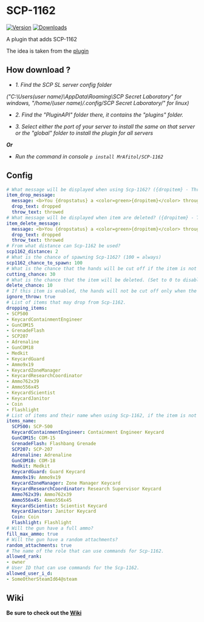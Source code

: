 # SCP-1162
[![Version](https://img.shields.io/github/v/release/MrAfitol/SCP-1162?sort=semver&style=flat-square&color=blue&label=Version)](https://github.com/MrAfitol/SCP-1162/releases)
[![Downloads](https://img.shields.io/github/downloads/MrAfitol/SCP-1162/total?style=flat-square&color=yellow&label=Downloads)](https://github.com/MrAfitol/SCP-1162/releases)


A plugin that adds SCP-1162

The idea is taken from the [plugin](https://github.com/SynapseSL/Scp1162)
## How download ?
   - *1. Find the SCP SL server config folder*
   
   *("C:\Users\(user name)\AppData\Roaming\SCP Secret Laboratory\" for windows, "/home/(user name)/.config/SCP Secret Laboratory/" for linux)*
  
   - *2. Find the "PluginAPI" folder there, it contains the "plugins" folder.*
  
   - *3. Select either the port of your server to install the same on that server or the "global" folder to install the plugin for all servers*
  
  ***Or***
  
   - *Run the command in console `p install MrAfitol/SCP-1162`*
## Config
```yml
# What message will be displayed when using Scp-1162? ({dropitem} - Thrown or dropped item. {giveitem} - Changed item. {dropstatus} - Replaces the text written in the points below in dependence on the drop status.)
item_drop_message:
  message: <b>You {dropstatus} a <color=green>{dropitem}</color> through <color=yellow>SCP-1162</color>, and received a <color=red>{giveitem}</color></b>
  drop_text: dropped
  throw_text: throwed
# What message will be displayed when item are deleted? ({dropitem} - Thrown or dropped item. {dropstatus} - Replaces the text written in the points below in dependence on the drop status.)
item_delete_message:
  message: <b>You {dropstatus} a <color=green>{dropitem}</color> through <color=yellow>SCP-1162</color>, and got <color=red>nothing</color></b>
  drop_text: dropped
  throw_text: throwed
# From what distance can Scp-1162 be used?
scp1162_distance: 2
# What is the chance of spawning Scp-1162? (100 = always)
scp1162_chance_to_spawn: 100
# What is the chance that the hands will be cut off if the item is not in the hands. (Set to 0 to disable)
cutting_chance: 30
# What is the chance that the item will be deleted. (Set to 0 to disable)
delete_chance: 10
# If this item is enabled, the hands will not be cut off only when the player threw item.
ignore_throw: true
# List of items that may drop from Scp-1162.
dropping_items:
- SCP500
- KeycardContainmentEngineer
- GunCOM15
- GrenadeFlash
- SCP207
- Adrenaline
- GunCOM18
- Medkit
- KeycardGuard
- Ammo9x19
- KeycardZoneManager
- KeycardResearchCoordinator
- Ammo762x39
- Ammo556x45
- KeycardScientist
- KeycardJanitor
- Coin
- Flashlight
# List of items and their name when using Scp-1162, if the item is not in the list the name will be the default.
items_name:
  SCP500: SCP-500
  KeycardContainmentEngineer: Containment Engineer Keycard
  GunCOM15: COM-15
  GrenadeFlash: Flashbang Grenade
  SCP207: SCP-207
  Adrenaline: Adrenaline
  GunCOM18: COM-18
  Medkit: Medkit
  KeycardGuard: Guard Keycard
  Ammo9x19: Ammo9x19
  KeycardZoneManager: Zone Manager Keycard
  KeycardResearchCoordinator: Research Supervisor Keycard
  Ammo762x39: Ammo762x39
  Ammo556x45: Ammo556x45
  KeycardScientist: Scientist Keycard
  KeycardJanitor: Janitor Keycard
  Coin: Coin
  Flashlight: Flashlight
# Will the gun have a full ammo?
fill_max_ammo: true
# Will the gun have a random attachments?
random_attachments: true
# The name of the role that can use commands for Scp-1162.
allowed_rank:
- owner
# User ID that can use commands for the Scp-1162.
allowed_user_i_d:
- SomeOtherSteamId64@steam
```
## Wiki
**Be sure to check out the [Wiki](https://github.com/MrAfitol/SCP-1162/wiki)**
